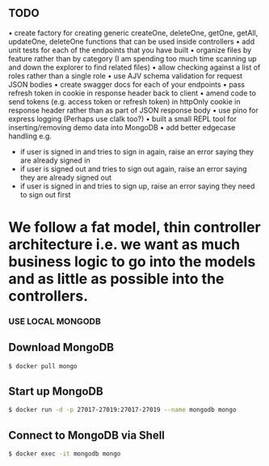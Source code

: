 ## TODO

• create factory for creating generic createOne, deleteOne, getOne, getAll, updateOne, deleteOne functions that can be used inside controllers
• add unit tests for each of the endpoints that you have built
• organize files by feature rather than by category (I am spending too much time scanning up and down the explorer to find related files)
• allow checking against a list of roles rather than a single role
• use AJV schema validation for request JSON bodies
• create swagger docs for each of your endpoints
• pass refresh token in cookie in response header back to client
• amend code to send tokens (e.g. access token or refresh token) in httpOnly cookie in response header rather than as part of JSON response body
• use pino for express logging (Perhaps use clalk too?)
• built a small REPL tool for inserting/removing demo data into MongoDB
• add better edgecase handling e.g.

- if user is signed in and tries to sign in again, raise an error saying they are already signed in
- if user is signed out and tries to sign out again, raise an error saying they are already signed out
- if user is signed in and tries to sign up, raise an error saying they need to sign out first

# We follow a fat model, thin controller architecture i.e. we want as much business logic to go into the models and as little as possible into the controllers.

### USE LOCAL MONGODB

## Download MongoDB

```sh
$ docker pull mongo
```

## Start up MongoDB

```sh
$ docker run -d -p 27017-27019:27017-27019 --name mongodb mongo
```

## Connect to MongoDB via Shell

```sh
$ docker exec -it mongodb mongo
```
